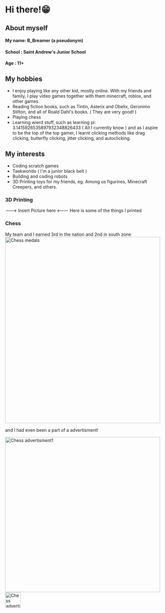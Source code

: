 # Hi there!😁
## About myself

#### My name: B_Breamer (a pseudonym)
#### School : Saint Andrew's Junior School
#### Age    : 11+

## My hobbies
- I enjoy playing like any other kid, mostly online. With my friends and family, I play video games together with them minecraft, roblox, and other games.
- Reading fiction books, such as Tintin, Asterix and Obelix, Geronimo Stilton, and all of Roald Dahl's books. ( They are very good! )
- Playing chess
- Learning wierd stuff, such as learning pi: 3.1415926535897932348826433 ( All I currently know ) and as I aspire to be the top of the top gamer, I learnt clicking methods like drag clicking, butterfly clicking, jitter clicking, and autoclicking.

## My interests
- Coding scratch games
- Taekwondo ( I'm a junior black belt )
- Building and coding robots
- 3D Printing toys for my friends, eg. Among us figurines, Minecraft Creepers, and others.

### 3D Printing
---> Insert Picture here <---
Here is some of the things I printed

### Chess
My team and I earned 3rd in the nation and 2nd in south zone        
<img src="https://user-images.githubusercontent.com/96221471/168416941-757fab22-b195-4ca8-9359-26ee8a43ff54.jpg" alt="Chess medals" style="width:500px;height:600px;">

and I had even been a part of a advertisment!


<img src="https://user-images.githubusercontent.com/96221471/168417299-03aeb99d-5fb6-4b6d-b297-a85041c17439.jpg" alt="Chess advertisment1" style="width:500px;height:600x;">
<img src="https://user-images.githubusercontent.com/96221471/168417301-df3263aa-5d80-40ee-8655-27babd40182b.jpg" alt="Chess advertisment" style="width:50px;height:600x;">
